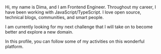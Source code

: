 Hi, my name is Dima, and I am Frontend Engineer. Throughout my career, I have been working with JavaScript/TypeScript. I love open source, technical blogs, communities, and smart people.

I am currently looking for my next challenge that I will take on to become better and explore a new domain.

In this profile, you can follow some of my activities on this wonderful platform.
